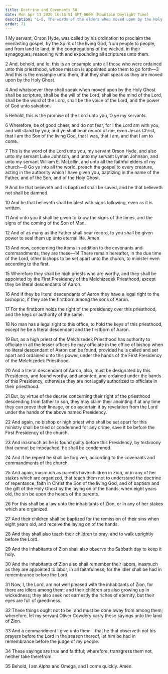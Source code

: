 ```yaml
---
title: Doctrine and Covenants 68
date: Mon Apr 13 2020 16:16:51 GMT-0600 (Mountain Daylight Time)
description: "1–5, The words of the elders when moved upon by the Holy Ghost are scripture; 6–12, Elders are to preach and baptize, and signs will follow true believers; 13–24, The firstborn among the sons of Aaron may serve as the Presiding Bishop (that is, hold the keys of presidency as a bishop) under the direction of the First Presidency; 25–28, Parents are commanded to teach the gospel to their children; 29–35, The Saints are to observe the Sabbath, labor diligently, and pray."
order: 71
---
```


1 My servant, Orson Hyde, was called by his ordination to proclaim the everlasting gospel, by the Spirit of the living God, from people to people, and from land to land, in the congregations of the wicked, in their synagogues, reasoning with and expounding all scriptures unto them.

2 And, behold, and lo, this is an ensample unto all those who were ordained unto this priesthood, whose mission is appointed unto them to go forth—3 And this is the ensample unto them, that they shall speak as they are moved upon by the Holy Ghost.

4 And whatsoever they shall speak when moved upon by the Holy Ghost shall be scripture, shall be the will of the Lord, shall be the mind of the Lord, shall be the word of the Lord, shall be the voice of the Lord, and the power of God unto salvation.

5 Behold, this is the promise of the Lord unto you, O ye my servants.

6 Wherefore, be of good cheer, and do not fear, for I the Lord am with you, and will stand by you; and ye shall bear record of me, even Jesus Christ, that I am the Son of the living God, that I was, that I am, and that I am to come.

7 This is the word of the Lord unto you, my servant Orson Hyde, and also unto my servant Luke Johnson, and unto my servant Lyman Johnson, and unto my servant William E. McLellin, and unto all the faithful elders of my church—8 Go ye into all the world, preach the gospel to every creature, acting in the authority which I have given you, baptizing in the name of the Father, and of the Son, and of the Holy Ghost.

9 And he that believeth and is baptized shall be saved, and he that believeth not shall be damned.

10 And he that believeth shall be blest with signs following, even as it is written.

11 And unto you it shall be given to know the signs of the times, and the signs of the coming of the Son of Man.

12 And of as many as the Father shall bear record, to you shall be given power to seal them up unto eternal life. Amen.

13 And now, concerning the items in addition to the covenants and commandments, they are these—14 There remain hereafter, in the due time of the Lord, other bishops to be set apart unto the church, to minister even according to the first.

15 Wherefore they shall be high priests who are worthy, and they shall be appointed by the First Presidency of the Melchizedek Priesthood, except they be literal descendants of Aaron.

16 And if they be literal descendants of Aaron they have a legal right to the bishopric, if they are the firstborn among the sons of Aaron.

17 For the firstborn holds the right of the presidency over this priesthood, and the keys or authority of the same.

18 No man has a legal right to this office, to hold the keys of this priesthood, except he be a literal descendant and the firstborn of Aaron.

19 But, as a high priest of the Melchizedek Priesthood has authority to officiate in all the lesser offices he may officiate in the office of bishop when no literal descendant of Aaron can be found, provided he is called and set apart and ordained unto this power, under the hands of the First Presidency of the Melchizedek Priesthood.

20 And a literal descendant of Aaron, also, must be designated by this Presidency, and found worthy, and anointed, and ordained under the hands of this Presidency, otherwise they are not legally authorized to officiate in their priesthood.

21 But, by virtue of the decree concerning their right of the priesthood descending from father to son, they may claim their anointing if at any time they can prove their lineage, or do ascertain it by revelation from the Lord under the hands of the above named Presidency.

22 And again, no bishop or high priest who shall be set apart for this ministry shall be tried or condemned for any crime, save it be before the First Presidency of the church.

23 And inasmuch as he is found guilty before this Presidency, by testimony that cannot be impeached, he shall be condemned.

24 And if he repent he shall be forgiven, according to the covenants and commandments of the church.

25 And again, inasmuch as parents have children in Zion, or in any of her stakes which are organized, that teach them not to understand the doctrine of repentance, faith in Christ the Son of the living God, and of baptism and the gift of the Holy Ghost by the laying on of the hands, when eight years old, the sin be upon the heads of the parents.

26 For this shall be a law unto the inhabitants of Zion, or in any of her stakes which are organized.

27 And their children shall be baptized for the remission of their sins when eight years old, and receive the laying on of the hands.

28 And they shall also teach their children to pray, and to walk uprightly before the Lord.

29 And the inhabitants of Zion shall also observe the Sabbath day to keep it holy.

30 And the inhabitants of Zion also shall remember their labors, inasmuch as they are appointed to labor, in all faithfulness; for the idler shall be had in remembrance before the Lord.

31 Now, I, the Lord, am not well pleased with the inhabitants of Zion, for there are idlers among them; and their children are also growing up in wickedness; they also seek not earnestly the riches of eternity, but their eyes are full of greediness.

32 These things ought not to be, and must be done away from among them; wherefore, let my servant Oliver Cowdery carry these sayings unto the land of Zion.

33 And a commandment I give unto them—that he that observeth not his prayers before the Lord in the season thereof, let him be had in remembrance before the judge of my people.

34 These sayings are true and faithful; wherefore, transgress them not, neither take therefrom.

35 Behold, I am Alpha and Omega, and I come quickly. Amen.

